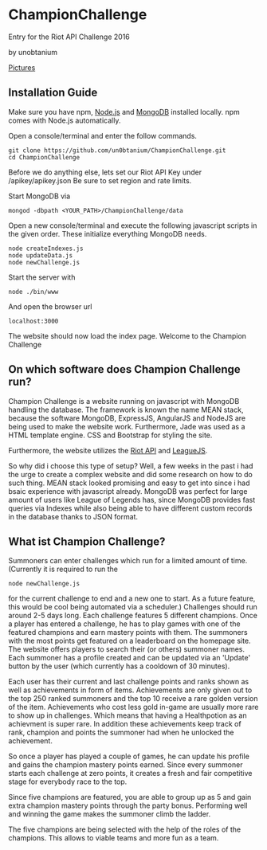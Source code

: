 # ChampionChallenge
Entry for the Riot API Challenge 2016

by unobtanium

[Pictures](http://imgur.com/a/NZqgX)

## Installation Guide

Make sure you have npm, [Node.js](https://nodejs.org/en/) and [MongoDB](https://www.mongodb.com/download-center?jmp=nav#community) installed locally. npm comes with Node.js automatically.

Open a console/terminal and enter the follow commands.
```
git clone https://github.com/un0btanium/ChampionChallenge.git
cd ChampionChallenge
```

Before we do anything else, lets set our Riot API Key under /apikey/apikey.json
Be sure to set region and rate limits.


Start MongoDB via 
```
mongod -dbpath <YOUR_PATH>/ChampionChallenge/data
```

Open a new console/terminal and execute the following javascript scripts in the given order. These initialize everything MongoDB needs.
```
node createIndexes.js
node updateData.js
node newChallenge.js
```

Start the server with

```
node ./bin/www
```

And open the browser url
```
localhost:3000
```
The website should now load the index page.
Welcome to the Champion Challenge


## On which software does Champion Challenge run?

Champion Challenge is a website running on javascript with MongoDB handling the database. The framework is known the name MEAN stack, because the software MongoDB, ExpressJS, AngularJS and NodeJS are being used to make the website work. Furthermore, Jade was used as a HTML template engine. CSS and Bootstrap for styling the site.

Furthermore, the website utilizes the [Riot API](https://developer.riotgames.com/api/methods#!/1060) and [LeagueJS](https://github.com/claudiowilson/LeagueJS).

So why did i choose this type of setup? Well, a few weeks in the past i had the urge to create a complex website and did some research on how to do such thing. MEAN stack looked promising and easy to get into since i had bsaic experience with javascript already. MongoDB was perfect for large amount of users like League of Legends has, since MongoDB provides fast queries via Indexes while also being able to have different custom records in the database thanks to JSON format.


## What ist Champion Challenge?

Summoners can enter challenges which run for a limited amount of time. (Currently it is required to run the
```
node newChallenge.js
```
for the current challenge to end and a new one to start. As a future feature, this would be cool being automated via a scheduler.) Challenges should run around 2-5 days long.
Each challenge features 5 different champions. Once a player has entered a challenge, he has to play games with one of the featured champions and earn mastery points with them. The summoners with the most points get featured on a leaderboard on the homepage site.
The website offers players to search their (or others) summoner names. Each summoner has a profile created and can be updated via an 'Update' button by the user (which currently has a cooldown of 30 minutes).

Each user has their current and last challenge points and ranks shown as well as achievements in form of items. Achievements are only given out to the top 250 ranked summoners and the top 10 receive a rare golden version of the item. Achievements who cost less gold in-game are usually more rare to show up in challenges. Which means that having a Healthpotion as an achievment is super rare. In addition these achievements keep track of rank, champion and points the summoner had when he unlocked the achievement.

So once a player has played a couple of games, he can update his profile and gains the champion mastery points earned. Since every summoner starts each challenge at zero points, it creates a fresh and fair competitive stage for everybody race to the top.

Since five champions are featured, you are able to group up as 5 and gain extra champion mastery points through the party bonus. Performing well and winning the game makes the summoner climb the ladder.

The five champions are being selected with the help of the roles of the champions. This allows to viable teams and more fun as a team.








